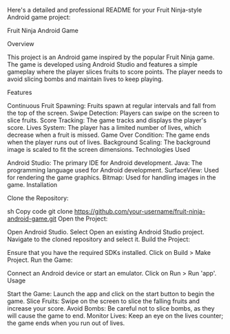 
Here's a detailed and professional README for your Fruit Ninja-style Android game project:

Fruit Ninja Android Game

Overview

This project is an Android game inspired by the popular Fruit Ninja game. The game is developed using Android Studio and features a simple gameplay where the player slices fruits to score points. The player needs to avoid slicing bombs and maintain lives to keep playing.

Features

Continuous Fruit Spawning: Fruits spawn at regular intervals and fall from the top of the screen.
Swipe Detection: Players can swipe on the screen to slice fruits.
Score Tracking: The game tracks and displays the player's score.
Lives System: The player has a limited number of lives, which decrease when a fruit is missed.
Game Over Condition: The game ends when the player runs out of lives.
Background Scaling: The background image is scaled to fit the screen dimensions.
Technologies Used

Android Studio: The primary IDE for Android development.
Java: The programming language used for Android development.
SurfaceView: Used for rendering the game graphics.
Bitmap: Used for handling images in the game.
Installation

Clone the Repository:

sh
Copy code
git clone https://github.com/your-username/fruit-ninja-android-game.git
Open the Project:

Open Android Studio.
Select Open an existing Android Studio project.
Navigate to the cloned repository and select it.
Build the Project:

Ensure that you have the required SDKs installed.
Click on Build > Make Project.
Run the Game:

Connect an Android device or start an emulator.
Click on Run > Run 'app'.
Usage

Start the Game: Launch the app and click on the start button to begin the game.
Slice Fruits: Swipe on the screen to slice the falling fruits and increase your score.
Avoid Bombs: Be careful not to slice bombs, as they will cause the game to end.
Monitor Lives: Keep an eye on the lives counter; the game ends when you run out of lives.
